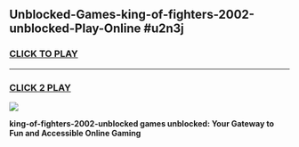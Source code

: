 
## Unblocked-Games-king-of-fighters-2002-unblocked-Play-Online #u2n3j
<h3>
<a href="https://news.freeplayer.one?title=king-of-fighters-2002-unblocked&ref=3">CLICK TO PLAY</a></h3>
<hr>

<h3>
<a href="https://news.freeplayer.one?title=king-of-fighters-2002-unblocked&ref=3">CLICK 2 PLAY</a>
  
</h3>

<a href="https://news.freeplayer.one?title=king-of-fighters-2002-unblocked&ref=3"><img src="https://clearcache.store/games.png"></a>


**king-of-fighters-2002-unblocked games unblocked: Your Gateway to Fun and Accessible Online Gaming**
